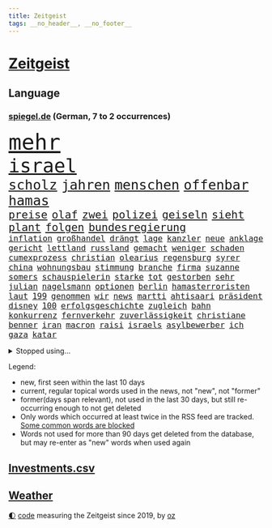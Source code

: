 ```yaml
---
title: Zeitgeist
tags: __no_header__, __no_footer__
---
```


# [Zeitgeist](https://oliz.io/zeitgeist/)

## Language

<h3><a href="https://www.spiegel.de" target="_blank">spiegel.de</a> (German, 7 to 2 occurrences)</h3>
<p style="font-family:monospace">
<span style="font-size:32pt"><a href="news_links.html#mehr" class="current">mehr</a></span>
<br>
<span style="font-size:28pt"><a href="news_links.html#israel" class="current">israel</a></span>
<br>
<span style="font-size:20pt"><a href="news_links.html#scholz" class="current">scholz</a></span>
<span style="font-size:20pt"><a href="news_links.html#jahren" class="current">jahren</a></span>
<span style="font-size:20pt"><a href="news_links.html#menschen" class="current">menschen</a></span>
<span style="font-size:20pt"><a href="news_links.html#offenbar" class="current">offenbar</a></span>
<span style="font-size:20pt"><a href="news_links.html#hamas" class="current">hamas</a></span>
<br>
<span style="font-size:16pt"><a href="news_links.html#preise" class="current">preise</a></span>
<span style="font-size:16pt"><a href="news_links.html#olaf" class="current">olaf</a></span>
<span style="font-size:16pt"><a href="news_links.html#zwei" class="current">zwei</a></span>
<span style="font-size:16pt"><a href="news_links.html#polizei" class="current">polizei</a></span>
<span style="font-size:16pt"><a href="news_links.html#geiseln" class="new">geiseln</a></span>
<span style="font-size:16pt"><a href="news_links.html#sieht" class="current">sieht</a></span>
<span style="font-size:16pt"><a href="news_links.html#plant" class="current">plant</a></span>
<span style="font-size:16pt"><a href="news_links.html#folgen" class="current">folgen</a></span>
<span style="font-size:16pt"><a href="news_links.html#bundesregierung" class="current">bundesregierung</a></span>
<br>
<span style="font-size:12pt"><a href="news_links.html#inflation" class="current">inflation</a></span>
<span style="font-size:12pt"><a href="news_links.html#großhandel" class="new">großhandel</a></span>
<span style="font-size:12pt"><a href="news_links.html#drängt" class="current">drängt</a></span>
<span style="font-size:12pt"><a href="news_links.html#lage" class="current">lage</a></span>
<span style="font-size:12pt"><a href="news_links.html#kanzler" class="current">kanzler</a></span>
<span style="font-size:12pt"><a href="news_links.html#neue" class="current">neue</a></span>
<span style="font-size:12pt"><a href="news_links.html#anklage" class="current">anklage</a></span>
<span style="font-size:12pt"><a href="news_links.html#gericht" class="current">gericht</a></span>
<span style="font-size:12pt"><a href="news_links.html#lettland" class="current">lettland</a></span>
<span style="font-size:12pt"><a href="news_links.html#russland" class="current">russland</a></span>
<span style="font-size:12pt"><a href="news_links.html#gemacht" class="current">gemacht</a></span>
<span style="font-size:12pt"><a href="news_links.html#weniger" class="current">weniger</a></span>
<span style="font-size:12pt"><a href="news_links.html#schaden" class="current">schaden</a></span>
<span style="font-size:12pt"><a href="news_links.html#cumexprozess" class="current">cumexprozess</a></span>
<span style="font-size:12pt"><a href="news_links.html#christian" class="current">christian</a></span>
<span style="font-size:12pt"><a href="news_links.html#olearius" class="current">olearius</a></span>
<span style="font-size:12pt"><a href="news_links.html#regensburg" class="current">regensburg</a></span>
<span style="font-size:12pt"><a href="news_links.html#syrer" class="current">syrer</a></span>
<span style="font-size:12pt"><a href="news_links.html#china" class="current">china</a></span>
<span style="font-size:12pt"><a href="news_links.html#wohnungsbau" class="current">wohnungsbau</a></span>
<span style="font-size:12pt"><a href="news_links.html#stimmung" class="current">stimmung</a></span>
<span style="font-size:12pt"><a href="news_links.html#branche" class="current">branche</a></span>
<span style="font-size:12pt"><a href="news_links.html#firma" class="current">firma</a></span>
<span style="font-size:12pt"><a href="news_links.html#suzanne" class="new">suzanne</a></span>
<span style="font-size:12pt"><a href="news_links.html#somers" class="new">somers</a></span>
<span style="font-size:12pt"><a href="news_links.html#schauspielerin" class="current">schauspielerin</a></span>
<span style="font-size:12pt"><a href="news_links.html#starke" class="current">starke</a></span>
<span style="font-size:12pt"><a href="news_links.html#tot" class="current">tot</a></span>
<span style="font-size:12pt"><a href="news_links.html#gestorben" class="current">gestorben</a></span>
<span style="font-size:12pt"><a href="news_links.html#sehr" class="current">sehr</a></span>
<span style="font-size:12pt"><a href="news_links.html#julian" class="current">julian</a></span>
<span style="font-size:12pt"><a href="news_links.html#nagelsmann" class="current">nagelsmann</a></span>
<span style="font-size:12pt"><a href="news_links.html#optionen" class="current">optionen</a></span>
<span style="font-size:12pt"><a href="news_links.html#berlin" class="current">berlin</a></span>
<span style="font-size:12pt"><a href="news_links.html#hamasterroristen" class="new">hamasterroristen</a></span>
<span style="font-size:12pt"><a href="news_links.html#laut" class="current">laut</a></span>
<span style="font-size:12pt"><a href="news_links.html#199" class="current">199</a></span>
<span style="font-size:12pt"><a href="news_links.html#genommen" class="current">genommen</a></span>
<span style="font-size:12pt"><a href="news_links.html#wir" class="current">wir</a></span>
<span style="font-size:12pt"><a href="news_links.html#news" class="current">news</a></span>
<span style="font-size:12pt"><a href="news_links.html#martti" class="new">martti</a></span>
<span style="font-size:12pt"><a href="news_links.html#ahtisaari" class="new">ahtisaari</a></span>
<span style="font-size:12pt"><a href="news_links.html#präsident" class="current">präsident</a></span>
<span style="font-size:12pt"><a href="news_links.html#disney" class="current">disney</a></span>
<span style="font-size:12pt"><a href="news_links.html#100" class="current">100</a></span>
<span style="font-size:12pt"><a href="news_links.html#erfolgsgeschichte" class="current">erfolgsgeschichte</a></span>
<span style="font-size:12pt"><a href="news_links.html#zugleich" class="current">zugleich</a></span>
<span style="font-size:12pt"><a href="news_links.html#bahn" class="current">bahn</a></span>
<span style="font-size:12pt"><a href="news_links.html#konkurrenz" class="current">konkurrenz</a></span>
<span style="font-size:12pt"><a href="news_links.html#fernverkehr" class="current">fernverkehr</a></span>
<span style="font-size:12pt"><a href="news_links.html#zuverlässigkeit" class="new">zuverlässigkeit</a></span>
<span style="font-size:12pt"><a href="news_links.html#christiane" class="new">christiane</a></span>
<span style="font-size:12pt"><a href="news_links.html#benner" class="new">benner</a></span>
<span style="font-size:12pt"><a href="news_links.html#iran" class="current">iran</a></span>
<span style="font-size:12pt"><a href="news_links.html#macron" class="current">macron</a></span>
<span style="font-size:12pt"><a href="news_links.html#raisi" class="current">raisi</a></span>
<span style="font-size:12pt"><a href="news_links.html#israels" class="current">israels</a></span>
<span style="font-size:12pt"><a href="news_links.html#asylbewerber" class="current">asylbewerber</a></span>
<span style="font-size:12pt"><a href="news_links.html#ich" class="current">ich</a></span>
<span style="font-size:12pt"><a href="news_links.html#gaza" class="current">gaza</a></span>
<span style="font-size:12pt"><a href="news_links.html#katar" class="current">katar</a></span>
</p>
<details>
<summary>Stopped using...</summary>
<p class="former" style="font-size:12pt">
gerichtshof(1089) denken(1088) walter(1088) covid(1087) entdeckung(1087) extreme(1087) november(1087) österreichischen(1087) coronakrise(1086) flugzeuge(1086) geschützt(1086) trat(1086) beschreibt(1085) direkt(1085) entschieden(1085) geschäfte(1085) hebt(1085) neuseeland(1085) person(1085) rückschlag(1085) schlimm(1085) sogenannte(1085) wartet(1085) weiße(1085) zuschauer(1085) behauptet(1084) pressekonferenz(1084) sicherheitskräfte(1084) umstrittene(1084) umwelt(1084) vermuten(1084) verzweifelt(1084) digitalisierung(1083) entlassung(1083) halle(1083) journalisten(1083) main(1083) märz(1083) stürzte(1083) zuge(1083) abschied(1082) bestimmte(1082) botschaften(1082) ehren(1082) oberste(1082) radikale(1082) unterschiedlich(1082) welchem(1082) wofür(1082) 65(1081) angeklagter(1081) riss(1081) tom(1081) verlängerung(1081) erlassen(1080) musiker(1080) weshalb(1080) enthüllt(1079) freundin(1079) miteinander(1079) polizeieinsatz(1079) sicherte(1079) spanier(1079) arbeitnehmer(1078) dreimal(1078) einführen(1078) entlastet(1078) experte(1078) voraus(1078) bewährungsstrafe(1077) sports(1077) träumen(1077) untersuchungsausschuss(1077) lieben(1076) berät(1075) bestimmten(1075) größter(1075) irak(1075) oppositionelle(1075) problemen(1075) widerspruch(1075) halbfinale(1073) jüngere(1073) rat(1073) juli(1072) mode(1072) trafen(1072) vorstellen(1072) genutzt(1071) springt(1071) zugelassen(1071) norwegen(1070) auftreten(1069) senkt(1069) weite(1069) pünktlich(1068) gering(1067) viertelfinale(1067) einschränkungen(1066) fortgesetzt(1066) auflagen(1065) frisch(1064) zerstören(1064) 28(1063) bäume(1063) pkw(1063) schaffte(1063) umgeht(1060) vorteile(1060) erwachsene(1058) top(1056) ähnlich(1055) einbruch(1051) griechischen(1051) retter(1051) abstieg(1050) auseinandersetzung(1050) schwung(1049) ältere(1049) profis(1048) solchen(1048) koalitionspartner(1047) gehabt(1043) wieso(1037) gebieten(1031) regelmäßig(1016) ausweg(1014) zustimmen(981) diagnose(977) finanziellen(934) investor(914) bewirbt(912) long(909) rumänien(903) unis(903) gewalttat(897) geehrt(891) besonderes(865) drohende(845) müll(839) kolumbien(837) novak(823) djoković(817) bundesanwaltschaft(815) 72(805) fossilen(791) erfolglos(789) inszenieren(788) fluten(787) beeinträchtigt(780) konzerns(780) russischem(779) ukrainischer(775) umkämpften(775) analysten(774) jenseits(771) stehlen(763) haushalt(756) 73(747) angestellten(747) pazifik(736) dokumentiert(729) vorteil(728) schränkt(724) basketballstar(723) minus(715) rauswurf(711) aktivitäten(706) benutzt(703) gewachsen(700) rosa(699) 74(697) magazin(697) zehnjähriger(675) lebenslang(671) einziger(660) einzig(642) ben(624) match(623) verringern(621) spielern(620) filmemacher(608) emotionalen(601) unwetter(593) runter(592) abschaffung(591) versagen(588) geplanter(583) absagen(576) besetzte(572) empfang(562) künstlerin(558) eindrücke(556) todes(556) patrick(552) windkraft(546) organisierte(543) lohn(540) spekulationen(540) talent(535) fernen(529) schwarzes(529) anschuldigungen(527) packenden(525) besetzen(521) export(516) ärztinnen(513) prinzessin(503) konzerte(500) bgh(494) luisa(494) 1200(493) lidl(492) kai(491) ausbauen(490) besseren(482) tierschützer(482) titelverteidiger(482) 54(480) ulrich(480) verheerend(480) paderborn(478) lob(476) übung(470) schrumpfen(464) feuert(461) ängste(460) thüringens(458) verstoßen(456) heißer(454) verteilen(454) sehe(453) tasche(451) 16jähriger(449) großaufgebot(449) geschichtenewsletter(448) olympiasieger(447) digitale(446) formen(446) l(446) weitergehen(446) batterien(441) ähnlichen(441) rettungsaktion(440) 2008(438) chinesen(436) antony(433) umweltschützer(429) neubauer(427) diana(425) seltsam(423) schlimmeres(422) wagner(421) bürgergeld(420) werben(419) durchs(418) heizung(418) importiert(418) aufstand(417) moderator(415) spitzen(414) ganzes(412) elefanten(406) heikle(406) entkommen(401) klettert(393) stephan(392) nachspiel(391) überreste(390) lula(389) ereignet(386) rügt(383) durchaus(376) kriminalität(376) juristische(374) gesundheitszustand(371) schottische(370) unbestimmte(369) kollegin(367) verwandelt(367) arzneimittel(363) fortschritte(362) frühling(362) klimaaktivistin(357) standard(354) festgehalten(351) dahintersteckt(350) herrschen(350) kulissen(348) natogeneralsekretär(345) traditionell(341) bedrohungen(340) weltall(335) neuheiten(333) befragung(331) vodafone(331) geschmack(328) rudi(328) sämtliche(328) fängt(327) misstrauen(326) aussichten(325) familienministerin(325) apples(322) spion(322) zulassen(322) bamberg(319) transportiert(319) haag(318) bedienen(317) geheim(316) staates(316) redet(313) privatjets(311) entwendet(308) technische(306) mediathek(304) bemängeln(303) fenster(302) verbannt(300) djokovic(298) gegensatz(298) wein(298) indigene(297) kunstwerk(295) strafanzeige(293) naturschützer(292) trauern(292) zugunglück(292) 47(291) muster(289) regierende(289) bundesrechnungshof(286) unangenehm(286) gelegenheit(285) gekündigt(284) professionell(283) rekordhoch(283) informieren(281) hürde(280) kieler(277) beliebter(276) renommierte(276) völler(276) änderung(276) eva(275) mittelpunkt(273) umzug(273) day(271) nachteil(269) salat(269) erfährt(268) nizza(268) zufriedener(268) sammlung(267) einträge(265) statistik(265) interessante(264) überflüssig(264) ausstand(263) geschadet(263) mythos(263) nannte(263) radio(263) mächtig(262) gesundheitliche(261) versinken(260) soest(259) immobilienpreise(258) sorgten(257) verleumdung(256) rauchen(255) springen(255) bukarest(254) 23jähriger(253) minderjährige(253) ertragen(252) halbinsel(252) anhörung(251) aufklären(251) freier(251) entlang(250) unbezahlbar(250) befasst(249) fortan(249) ocean(248) attackierte(247) leopard(246) messe(246) alcaraz(245) janet(243) schwache(241) streamer(241) verfügbar(240) streifen(239) angestiegen(238) niederländischen(238) regierungsvertreter(238) schritten(238) erschüttern(237) antike(236) etappe(236) rechtsaußen(236) dennis(232) angezündet(231) beantwortet(231) spiegelspitzengespräch(231) umdenken(231) aufbruch(230) bewertet(230) niederösterreich(230) azubis(229) messerangriffs(227) siedlung(227) traurig(226) reiz(225) riskante(225) ringe(222) fett(221) weltmeisterin(221) coup(220) schwerem(220) seniorinnen(220) massachusetts(219) 130(218) wegner(218) wassermassen(217) stillstand(216) beurteilen(214) hundekot(211) objekt(211) souveränität(211) effizient(210) umstellung(210) basketball(209) instituts(209) menschliche(209) verkäufer(209) komplizen(208) jena(207) schwangerschaftsabbrüche(207) zurückgeben(205) ertrunken(204) topdiplomat(204) austritt(203) fähre(203) afrikanische(202) verwüstet(202) ausschnitte(201) milliardenschwere(201) mythen(201) russisch(201) verteidigte(201) vorfahren(201) wendepunkt(201) slowenien(200) unweit(200) #metoo(199) königsetappe(199) nairobi(199) geheimnisvolle(198) wasserknappheit(198) wassermangel(197) heizungen(196) hellt(196) obduziert(196) schwersten(195) hinweg(193) insolvent(193) begangen(192) gesunde(192) schulkinder(191) 900(190) bezieht(190) bundesverwaltungsgericht(190) erfolgen(190) usbundesstaats(190) mobil(189) ostseepipelines(189) griechenlands(188) absatz(187) errichten(187) f(187) mordkommission(187) usgeheimdienste(186) elbe(185) tatwaffe(185) jacht(184) wettrennen(184) 88(183) glas(183) niederländischer(183) schieben(183) vergangenem(182) ideale(181) dna(180) bestandsaufnahme(178) duschen(178) ticket(178) vermeintlich(178) gekürt(177) säen(177) zittern(177) produkt(176) astronomie(175) länderspiele(175) pool(174) unrealistisch(174) umfragehoch(171) breite(170) zurückgetreten(170) solar(169) westlicher(168) fläche(167) monarch(166) schwachstelle(166) unterbricht(166) 34jähriger(164) 1974(163) 2010(163) basketballer(163) tanken(162) 81jährige(161) kopfzerbrechen(161) kennedy(160) moderna(160) stuft(159) tschentscher(158) hinterließ(157) senden(157) cia(156) fühle(156) missachtet(156) fisch(155) horror(155) beleidigung(154) logo(154) trikot(154) gedenkt(152) spielten(151) 180(149) beschmiert(149) durchsetzt(149) anlegen(148) energiesicherheit(148) notarzt(148) bewahrt(147) court(146) karamursa(146) militärregierung(146) vergiften(146) begleitete(145) einkommensteuer(145) erledigen(145) expertengremium(145) höchststand(145) sony(145) vergebung(145) auftauchen(144) heilung(144) unterbrochen(144) christopher(143) mitarbeitenden(143) strikt(143) zehntel(143) gebäudeenergiegesetz(142) supreme(142) auswirken(141) besatzer(141) kuba(141) coronahilfen(139) look(139) boomen(137) ereignis(137) regierungen(137) salzburg(136) schulter(135) tarnung(135) erregt(134) exbürgermeister(133) kredite(133) schimpfen(133) nächtliche(132) nötigen(132) 9(131) trümmer(131) umbenennung(131) fünfeinhalb(130) mangelware(130) radprofis(130) drohnenangriffe(129) energieintensive(129) schönsten(129) dingen(128) militärführung(128) 21jährigen(127) anschlägen(127) frodeno(127) kfrage(127) memoiren(127) mohammed(127) zusammenfassung(127) brachen(126) wahlkampfthema(126) herkunftsstaaten(125) zurücktreten(125) alben(124) ausrichten(124) befassen(124) outback(124) coco(123) gauff(123) staatschefs(123) führender(122) lachen(122) motivierten(122) ranken(122) altersvorsorge(121) bergsteiger(121) einzusetzen(121) brandstiftung(120) beitragen(119) lebenserwartung(119) partien(119) rettungsversuch(119) verfassung(119) wortlaut(119) bundeshaushalt(118) seen(118) unzulässig(118) regierungsflieger(117) schiffs(117) soldatinnen(117) befürchtete(116) belgiens(116) bürgern(116) erneuerbarer(116) katastrophengebiet(116) strategisch(116) verbandschef(116) chipherstellers(115) haushalten(115) mysteriöse(115) open(115) verwüstung(114) elend(113) josh(113) rundfahrt(113) abschlusserklärung(112) bremse(112) budget(112) gesamtführung(112) ämtern(112) finaleinzug(111) kinderreportern(111) versagte(111) verzweifelte(111) bezweifelt(109) liter(109) formsache(108) leichte(108) sechster(107) sympathisch(107) erwärmung(106) klopfen(106) pflegerin(106) potenziell(106) rechtsextremer(106) teamkollege(106) kosovarische(105) vorbestraft(105) wirtschaftsforscher(105) frauenfußball(104) gelte(104) schläft(104) zielscheibe(104) gündoğan(103) homosexualität(103) i̇lkay(103) millionenschaden(103) regionalwahlen(103) riechen(103) sommerpause(103) intendantin(102) wohnhäuser(102) bezahlte(101) spezielles(101) wanderung(101) abgewehrt(100) apolda(100) bundesagentur(100) aufräumarbeiten(99) drohnenaufnahmen(99) freiwilligen(98) speichern(98) außerirdische(97) brandenburgischen(97) iris(97) lynn(97) shelby(97) stellplätze(97) techniker(97) weile(97) zumutung(97) aryna(96) sabalenka(96) untergehen(96) interessiert(95) motorrad(95) niedergang(95) systeme(95) tunis(95) asylstreit(94) dnjepr(94) fertiggestellt(94) havertz(94) nachkommen(94) prägte(93) unwettern(93) waggon(93) bundeswirtschaftsministerium(92) energieverbrauch(92) fußballem(92) kreuzfahrtschiff(92) theorien(92) verschollen(92) delegation(91) grandslamtitel(91) ryanair(91) verschlechtern(91) vox(91) wetterbedingungen(91) eingestürzte(90) füllen(90) lebend(90) milliardenschweren(90) vermittlungen(90) ehre(89) keime(89) techniken(89) wählerstimmen(89) 4500(88) braut(88) ertrinkt(88) hhla(88) mahmoud(88) spitzenplatz(88) vergessene(88) worms(88) zukunftsmarkt(88) anderthalb(87) eile(87) erschöpfung(87) karosserien(87) nationalcoach(87) städtischen(87) tyler(87) bedankte(86) feuilleton(86) freistaat(86) geschlossene(86) hafengesellschaft(86) neuschwanstein(86) pass(86) abhandengekommen(85) angelaufen(85) bundesminister(85) chipfabrik(85) entgleisungen(85) exnationalspielerin(85) staatstrauer(85) titan(85) verhandelten(85) airbusjets(84) jobeinstieg(84) nordstreamanschlag(84) umarmung(84) aurubis(83) bomber(83) heimem(83) kupferhersteller(83) köchinnen(83) programme(83) pur(83) anwesenden(82) aussetzer(82) beeinträchtigungen(82) geparkten(82) jaroslaw(82) kaczyński(82) o2(82) pischef(82) flotte(81) lichtblick(81) sensationell(81) twitch(81) verhöhnt(81) alfons(80) ezb(80) leuchtet(80) neubrandenburg(80) sicherheitslücke(80) veganen(80) abgaben(79) armageddon(79) ecstasy(79) freigeben(79) polizeisprecher(79) surowikin(79) tauchgang(79) ultra(79) ärztlichen(79) mutmaßliches(78) prigoschinaufstand(78) volksfesten(78) 2050(77) android(77) gefährlichste(77) it’s(77) neuartige(77) privatpersonen(77) vermieden(77) viermal(77) agenten(76) aussitzen(76) burger(76) cybercrime(76) kabellose(76) luka(76) parkplätze(76) süßstoff(76) unterfranken(76) verbinden(76) 36jähriger(75) ermittlung(75) verdankt(75) analysieren(74) belastungsstörungen(74) einbrecher(74) holten(74) topfahrer(74) coacht(73) klassement(73) nordöstlich(73) selbstbewusst(73) weltfußballer(73) berufsgruppe(72) birkenstocksandalen(72) bundesstaats(72) g20gipfel(72) goldene(72) hilfsdienste(72) iw(72) skurrile(72) überwältigen(72) konfisziert(71) zeitungsinterview(71) überschwemmt(71) 1986(70) alkoholisierter(70) annektierten(70) bemerkenswerten(70) einstellungen(70) gehörten(70) intelfabrik(70) rheinlandpfälzischen(70) wertschätzung(70) ärgerlich(70) 105(69) abhaken(69) abschiedstournee(69) betriebssystem(69) brutaler(69) geil(69) gepanzerten(69) lösten(69) nachvollziehbar(69) steinen(69) unzählige(69) warmen(69) handlungsbedarf(68) landshut(68) novum(68) ahrtal(67) bremste(67) freizeitaktivitäten(67) furchtbaren(67) immens(67) maroden(67) polizeistreife(67) sauna(67) strömen(67) wetteifern(67) bezahlbar(66) entpuppt(66) geklettert(66) inhaltlich(66) schwachem(66) stärkerer(66) treibhausgasemissionen(66) verkünden(66) visionär(66) einvernehmlich(65) wirkstoff(65) bruce(64) elfte(64) gutverdiener(64) spontan(64) archäologie(63) beißen(63) benutzen(63) brocken(63) elektrogeräte(63) ernste(63) landesverrat(63) rauf(63) schrumpfende(63) unterschiedlicher(63) verbal(63) ausrede(62) bergankunft(62) berührungen(62) geschlechtern(62) terroranschläge(62) zeugin(62) büsum(61) inoffiziellen(61) kleidungsstück(61) richterliche(61) beschimpfungen(60) dianas(60) grundsätze(60) kugel(60) meteorologen(60) schrauben(60) überragenden(60) angeworben(59) bergetappe(59) flächen(59) grundsicherung(59) skurriler(59) bronze(58) dolly(58) schwedt(58) schweine(58) verivox(58) zweijähriger(58) kittel(57) posieren(57) tiktoktrend(57) verstoßes(57) antreiben(56) kampfpilot(56) linienbus(56) minutenprotokoll(56) russlandpolitik(56) salzburger(56) weinte(56) dienstreisen(55) einsteigen(55) gebäck(55) regelwerk(55) anlage(54) geringeren(54) mi6(54) naturkatastrophe(54) ordentlich(54) polizeiwagen(54) sichtung(54) wmsieg(54) übermäßig(54) rätselt(53) gottschalk(52) kühle(52) tanker(52) wetterextreme(52) entkam(51) improvisierte(51) nationalspielerin(51) strafbefehl(51) teamkollegen(51) vorcoronaniveau(51) zuverlässiger(51) ansatz(50) bescheinigt(50) g20treffen(50) zweifelt(50) abgefeuert(49) brandstiftungen(49) exklusive(49) kunde(49) strafkolonie(49) öltanker(49) energieversorgung(48) hansestadt(48) ifoinstituts(48) komplizierte(48) niederbayern(48) patientin(48) bränden(47) justizumbau(47) küsst(47) mcdonald's(47) msc(47) sotheby’s(47) taipeh(47) belastungsstörung(46) blatt(46) chancenlos(46) kamikazedrohnen(46) kicken(46) posttraumatische(46) widerstände(46) colonna(45) einschüchterungsversuchen(45) interessant(45) vergesslichkeit(45) zinserhöhungen(45) zusätzlichen(45) bewaffnet(44) einsichten(44) gefährdeten(44) hitzlsperger(44) landeschef(44) leitzinsen(44) offshorewindparks(44) slowenen(44) stationiert(44) vertritt(44) zehnjährige(44) anzeige(43) kommunalpolitik(43) tätig(43) umstrittensten(43) abschieben(42) etfs(42) justin(42) klimatechnik(42) lockeren(42) re(42) schalteten(42) sparrezept(42) absetzen(41) afrikanischer(41) eingehen(41) geldsorgen(41) giftigen(41) i’m(41) römischen(41) vorrunde(41) weggebrochen(41) einflussreichsten(40) entgleiste(40) grosz(40) kriegsgerät(40) spdmitgliedschaft(40) tourmalet(40) zufällige(40) gregor(39) gysi(39) kreuzberg(39) landau(39) vorjahreszeitraum(39) a2(38) arbeitsvertrag(38) häuserpreise(38) oberen(38) verkündeten(38) vorhersagen(38) überragte(38) übertreffen(38) bergauf(37) elfmeterschießen(37) gefühlt(37) hartes(37) ian(37) kolumbianischer(37) kontaktiert(37) sancho(37) straflager(37) hochwassers(36) manipulieren(36) marschiert(36) us(36) bestrebungen(35) bosnien(35) bundeselternrat(35) flüsse(35) fußballerin(35) haba(35) hackern(35) hassen(35) hundebesitzer(35) jakoo(35) minderjährigen(35) spielwarenhersteller(35) widerlegen(35) angezogen(34) blitz(34) invasive(34) akzeptanz(33) mannschaften(33) milliardäre(33) op(33) vincent(33) zerstreuen(33) galaxie(32) netzagentur(32) rocksänger(32) unbeeindruckt(32) basketballweltmeisterschaft(31) drehte(31) empfing(31) irgendwas(31) klimaschützer(31) sirenen(31) superreiche(31) automobilindustrie(30) baerbocks(30) beute(30) erklimmt(30) panikattacken(30) peiniger(30) referendariat(30) shootingstar(30) zusehends(30) erstattet(29) gift(29) machos(29) nbastars(29) rechtsextremisten(29) su30(29) verunglückte(29) vorstände(29) baufirmen(28) bürgerinnen(28) drahtzieher(28) durchschlugen(28) erik(28) fliegenden(28) gestiegenen(28) postete(28) stromschlag(28) unterschieden(28) übersteigt(28) bierhoff(27) emgold(27) erregte(27) erschöpft(27) euabgeordnete(27) gehaltsplus(27) geschäftsführerin(27) klettersteig(27) linienflug(27) momente(27) nüchtern(27) praktiken(27) rodgers(27) rotteten(27) stiegen(27) verzehr(27) iaa(26) mountainbiker(26) widersetzt(26) arena(25) einmischung(25) flugbereitschaft(25) fußballverbandschef(25) gerhart(25) landtagsabgeordnete(25) scheidung(25) 1978(24) elektroauto(24) gleis(24) heutigen(24) müntefering(24) sperrung(24) stundenlangen(24) vorstandswahl(24) wirtschaftsflaute(24) 3300(23) einfaches(23) möbelkonzern(23) sommerlichen(23) svenja(23) wertpapiere(23) erreichten(22) flüchtigen(22) grenznähe(22) me(22) mtv(22) schuldfähig(22) automesse(21) autowaschanlage(21) generalbundesanwalt(21) halep(21) simona(21) wmendspiel(21) beschmierte(20) gefallener(20) gewehre(20) quecksilber(20) stromkosten(20) ten(20) total(20) 13000(19) armeestützpunkt(19) basketballwm(19) exanwalt(19) giulia(19) gwinn(19) hütte(19) verbraucherportal(19) deine(18) wmfinale(18) bisheriger(17) charmante(17) hitlers(17) klamotten(17) protestierte(17) reformiert(17) uskonzerns(17) amateuraufnahmen(16) erweitern(16) gleicht(16) kühne(16) tatsächlichen(16) veranschlagt(16) verheerende(16) grünes(15) parker(15) räucherfisch(15) schwellenländer(15) verschleiern(15) verschlossen(15) euvorgaben(14) fernseher(14) gewässern(14) sparsame(14) verbandschefs(14) wiedervereint(14) überraschungen(14) baubooms(13) berchtesgaden(13) gemeinderats(13) hilfswerk(13) höhle(13) kampfflugzeuge(13) kampfsportgruppe(13) krisengipfel(13) mangelnde(13) rumänischen(13) spiegelranking(13) act(12) bieter(12) hallo(12) strompreis(12) 2001(11) abgehängt(11) achtzigerjahren(11) aktuellem(11) alarmieren(11) außerirdisch(11) dallas(11) hag(11) herkunftsländern(11) jadon(11) spitzensteuersatz(11) starttermin(11) veganer(11) vorhanden(11) wmsiegerehrung(11)
</p>
</details>
<p>Legend:
<ul>
<li><span class="new">new</span>, first seen within the last 10 days</li>
<li><span class="current">current</span>, regular topical words used in the news, not "new", not "former"</li>
<li><span class="former">former(days span relevant)</span>, not used in the last 30 days, but still re-occurring enough to not get deleted</li>
<li>Only words which occurred at least twice in the RSS feed are tracked. <a href="language/filters.py">Some common words are blocked</a></li>
<li>Words not used for more than 90 days get deleted from the database, but may re-enter as "new" words when used again</li>
</ul>
</p>

## [Investments](investments.html)[.csv](investments.csv)

## [Weather](weather.html)

<footer>
<a href="javascript:toggleTheme()" class="nav">🌓</a>
<a href="https://github.com/ooz/zeitgeist">code</a> measuring the Zeitgeist since 2019, by <a href="https://oliz.io">oz</a>
</footer>
